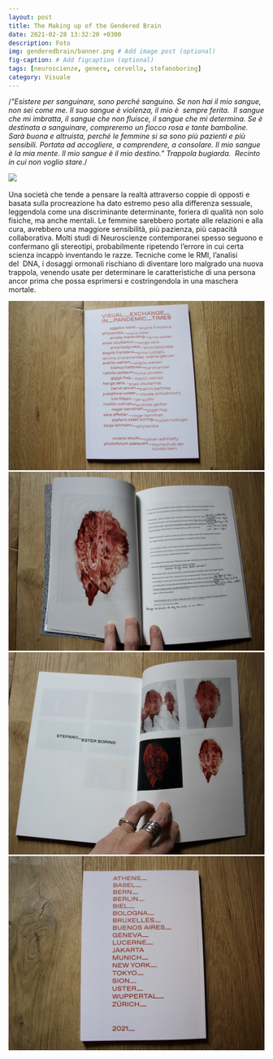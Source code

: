 ```yaml
---
layout: post
title: The Making up of the Gendered Brain
date: 2021-02-28 13:32:20 +0300
description: Foto
img: genderedbrain/banner.png # Add image post (optional)
fig-caption: # Add figcaption (optional)
tags: [neuroscienze, genere, cervello, stefanoboring]
category: Visuale
---
```


/_"Esistere per sanguinare, sono perché sanguino. Se non hai il mio sangue, non sei come me. Il suo sangue è violenza, il mio è  sempre ferita. 
Il sangue che mi imbratta, il sangue che non fluisce, il sangue che mi determina. Se è destinata a sanguinare, compreremo un fiocco rosa e tante bamboline. Sarà buona e altruista, perché le femmine si sa sono più pazienti e più sensibili. Portata ad accogliere, a comprendere, a consolare. Il mio sangue è la mia mente. Il mio sangue è il mio destino.” Trappola bugiarda.  Recinto in cui non voglio stare._/

![](../assets/img/genderedbrain/gen.png)

Una società che tende a pensare la realtà attraverso coppie di opposti e basata sulla procreazione ha dato estremo peso alla differenza sessuale, leggendola come una discriminante determinante, foriera di qualità non solo fisiche, ma anche mentali. Le femmine sarebbero portate alle relazioni e alla cura, avrebbero una maggiore sensibilità, più pazienza, più capacità collaborativa. Molti studi di Neuroscienze contemporanei spesso seguono e confermano gli stereotipi, probabilmente ripetendo l’errore in cui certa scienza incappò inventando le razze. Tecniche come le RMI, l’analisi del  DNA, i dosaggi ormonali rischiano di diventare loro malgrado una nuova trappola, venendo usate per determinare le caratteristiche di una persona ancor prima che possa esprimersi e costringendola in una maschera mortale.

![](../assets/img/genderedbrain/copertina.JPG)
![](../assets/img/genderedbrain/1.JPG)
![](../assets/img/genderedbrain/2.JPG)
![](../assets/img/genderedbrain/retro.JPG)
